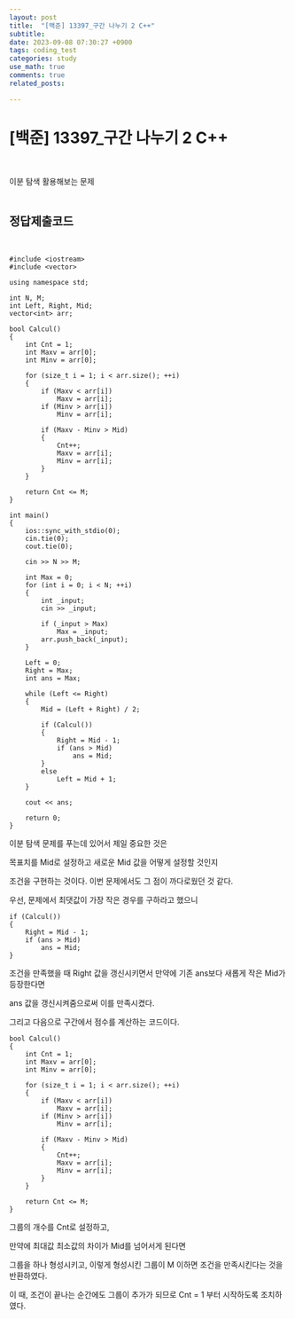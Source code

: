 ```yaml
---
layout: post
title:  "[백준] 13397_구간 나누기 2 C++"
subtitle:   
date: 2023-09-08 07:30:27 +0900
tags: coding_test
categories: study
use_math: true
comments: true
related_posts:

---
```


# [백준] 13397_구간 나누기 2 C++<br/>
<br/>

이분 탐색 활용해보는 문제<br/>
<br/>

## 정답제출코드<br/>
<br/>

```
#include <iostream>
#include <vector>

using namespace std;

int N, M;
int Left, Right, Mid;
vector<int> arr;

bool Calcul()
{
    int Cnt = 1;
    int Maxv = arr[0];
    int Minv = arr[0];

    for (size_t i = 1; i < arr.size(); ++i)
    {
        if (Maxv < arr[i])
            Maxv = arr[i];
        if (Minv > arr[i])
            Minv = arr[i];
        
        if (Maxv - Minv > Mid)
        {
            Cnt++;
            Maxv = arr[i];
            Minv = arr[i];
        }
    }

    return Cnt <= M;
}

int main()
{
    ios::sync_with_stdio(0);
    cin.tie(0);
    cout.tie(0);

    cin >> N >> M;

    int Max = 0;
    for (int i = 0; i < N; ++i)
    {
        int _input;
        cin >> _input;

        if (_input > Max)
            Max = _input;
        arr.push_back(_input);
    }

    Left = 0;
    Right = Max;
    int ans = Max;

    while (Left <= Right)
    {
        Mid = (Left + Right) / 2;

        if (Calcul())
        {
            Right = Mid - 1;
            if (ans > Mid)
                ans = Mid;
        }
        else
            Left = Mid + 1;
    }

    cout << ans;

    return 0;
}
```

이분 탐색 문제를 푸는데 있어서 제일 중요한 것은<br/>

목표치를 Mid로 설정하고 새로운 Mid 값을 어떻게 설정할 것인지<br/>

조건을 구현하는 것이다. 이번 문제에서도 그 점이 까다로웠던 것 같다.<br/>

우선, 문제에서 최댓값이 가장 작은 경우를 구하라고 했으니<br/>

```
if (Calcul())
{
    Right = Mid - 1;
    if (ans > Mid)
        ans = Mid;
}
```

조건을 만족했을 때 Right 값을 갱신시키면서 만약에 기존 ans보다 새롭게 작은 Mid가 등장한다면<br/>

ans 값을 갱신시켜줌으로써 이를 만족시켰다.<br/>

그리고 다음으로 구간에서 점수를 계산하는 코드이다.<br/>

```
bool Calcul()
{
    int Cnt = 1;
    int Maxv = arr[0];
    int Minv = arr[0];

    for (size_t i = 1; i < arr.size(); ++i)
    {
        if (Maxv < arr[i])
            Maxv = arr[i];
        if (Minv > arr[i])
            Minv = arr[i];
        
        if (Maxv - Minv > Mid)
        {
            Cnt++;
            Maxv = arr[i];
            Minv = arr[i];
        }
    }

    return Cnt <= M;
}
```
그룹의 개수를 Cnt로 설정하고,<br/>

만약에 최대값 최소값의 차이가 Mid를 넘어서게 된다면<br/>

그룹을 하나 형성시키고, 이렇게 형성시킨 그룹이 M 이하면 조건을 만족시킨다는 것을 반환하였다.<br/>

이 때, 조건이 끝나는 순간에도 그룹이 추가가 되므로 Cnt = 1 부터 시작하도록 조치하였다.<br/>